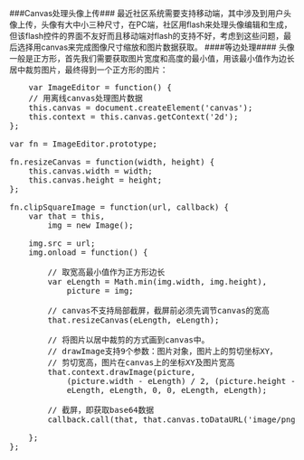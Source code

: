 ###Canvas处理头像上传###
最近社区系统需要支持移动端，其中涉及到用户头像上传，头像有大中小三种尺寸，在PC端，社区用flash来处理头像编辑和生成，但该flash控件的界面不友好而且移动端对flash的支持不好，考虑到这些问题，最后选择用canvas来完成图像尺寸缩放和图片数据获取。
####等边处理####
头像一般是正方形，首先我们需要获取图片宽度和高度的最小值，用该最小值作为边长居中裁剪图片，最终得到一个正方形的图片：
<pre>
	var ImageEditor = function() {
    // 用离线canvas处理图片数据
    this.canvas = document.createElement('canvas');
    this.context = this.canvas.getContext('2d');
};

var fn = ImageEditor.prototype;

fn.resizeCanvas = function(width, height) {
    this.canvas.width = width;
    this.canvas.height = height;
};

fn.clipSquareImage = function(url, callback) {
    var that = this,
        img = new Image();

    img.src = url;
    img.onload = function() {

        // 取宽高最小值作为正方形边长
        var eLength = Math.min(img.width, img.height),
            picture = img;

        // canvas不支持局部截屏，截屏前必须先调节canvas的宽高
        that.resizeCanvas(eLength, eLength);

        // 将图片以居中裁剪的方式画到canvas中。
        // drawImage支持9个参数：图片对象，图片上的剪切坐标XY，
        // 剪切宽高，图片在canvas上的坐标XY及图片宽高
        that.context.drawImage(picture,
            (picture.width - eLength) / 2, (picture.height - eLength) / 2,
            eLength, eLength, 0, 0, eLength, eLength);

        // 截屏，即获取base64数据
        callback.call(that, that.canvas.toDataURL('image/png'));

    };
};
</pre>